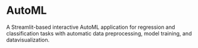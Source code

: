 # AutoML
A Streamlit-based interactive AutoML application for regression and classification tasks with automatic data preprocessing, model training, and datavisualization.
